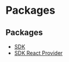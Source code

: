 # Packages

## Packages

- [SDK](/docs/packages/SDK/index.md)
- [SDK React Provider](/docs/packages/SDK%20React%20Provider/index.md)
